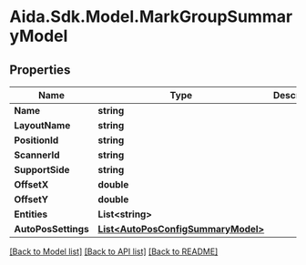 # Aida.Sdk.Model.MarkGroupSummaryModel

## Properties

Name | Type | Description | Notes
------------ | ------------- | ------------- | -------------
**Name** | **string** |  | [optional] 
**LayoutName** | **string** |  | [optional] 
**PositionId** | **string** |  | [optional] 
**ScannerId** | **string** |  | [optional] 
**SupportSide** | **string** |  | [optional] 
**OffsetX** | **double** |  | [optional] 
**OffsetY** | **double** |  | [optional] 
**Entities** | **List&lt;string&gt;** |  | [optional] 
**AutoPosSettings** | [**List&lt;AutoPosConfigSummaryModel&gt;**](AutoPosConfigSummaryModel.md) |  | [optional] 

[[Back to Model list]](../README.md#documentation-for-models) [[Back to API list]](../README.md#documentation-for-api-endpoints) [[Back to README]](../README.md)

